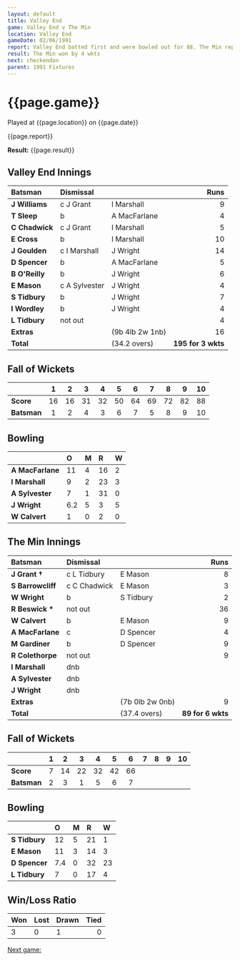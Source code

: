 ```yaml
---
layout: default
title: Valley End
game: Valley End v The Min
location: Valley End
gameDate: 02/06/1991
report: Valley End batted first and were bowled out for 88. The Min replied with 89 for 6 wkts
result: The Min won by 4 wkts
next: checkendon
parent: 1991 Fixtures
---
```


# {{page.game}}

Played at {{page.location}} on {{page.date}}

{{page.report}}

**Result:** {{page.result}}

## Valley End Innings

| Batsman | Dismissal |  | Runs |
|:---|:---|---|---:|
| **J Williams** | c J Grant | I Marshall | 9 | 
| **T Sleep** | b | A MacFarlane | 4 | 
| **C Chadwick** | c J Grant | I Marshall | 5 | 
| **E Cross** | b | I Marshall | 10 | 
| **J Goulden** | c I Marshall | J Wright | 14 | 
| **D Spencer** | b | A MacFarlane | 5 |
| **B O'Reilly** | b | J Wright | 6 | 
| **E Mason** | c A Sylvester | J Wright | 4 |
| **S Tidbury** | b | J Wright | 7 | 
| **I Wordley** | b | J Wright | 4 | 
| **L Tidbury** | not out |  | 4 |
| **Extras** | | (9b 4lb 2w 1nb) | 16 | 
| **Total** | | (34.2 overs) | **195 for 3 wkts** | 

## Fall of Wickets

| | 1 | 2 | 3 | 4 | 5 | 6 | 7 | 8 | 9 | 10 |
|---|:---:|:---:|:---:|:---:|:---:|:---:|:---:|:---:|:---:|:---:|
| **Score** | 16 | 16 | 31 | 32 | 50 | 64 | 69 | 72 | 82 | 88 |
| **Batsman** | 1 | 2 | 4 | 3 | 6 | 7 | 5 | 8 | 9 | 10 |

## Bowling

| | O | M | R | W |
|---|:---|:---|:---|:---|
| **A MacFarlane** | 11 | 4 | 16 | 2 | 
| **I Marshall** | 9 | 2 | 23 | 3 | 
| **A Sylvester** | 7 | 1 | 31 | 0 | 
| **J Wright** | 6.2 | 5 | 3 | 5 | 
| **W Calvert** | 1 | 0 | 2 | 0 |

## The Min Innings

| Batsman | Dismissal |  | Runs |
|:---|:---|---|---:|
| **J Grant &#8224;** | c L Tidbury | E Mason | 8 | 
| **S Barrowcliff** | c C Chadwick | E Mason | 3 | 
| **W Wright** | b | S Tidbury | 2 | 
| **R Beswick &#42;** | not out |  | 36 | 
| **W Calvert** | b | E Mason | 9 | 
| **A MacFarlane** | c | D Spencer | 4 | 
| **M Gardiner** | b | D Spencer | 9 | 
| **R Colethorpe** | not out |  | 9 | 
| **I Marshall** | dnb |  |  | 
| **A Sylvester** | dnb |  |  | 
| **J Wright** | dnb |  |  | 
| **Extras** | | (7b 0lb 2w 0nb) | 9 | 
| **Total** | | (37.4 overs) | **89 for 6 wkts** | 

## Fall of Wickets

| | 1 | 2 | 3 | 4 | 5 | 6 | 7 | 8 | 9 | 10 |
|---|:---:|:---:|:---:|:---:|:---:|:---:|:---:|:---:|:---:|:---:|
| **Score** | 7 | 14 | 22 | 32 | 42 | 66 |  |  |  |  | 
| **Batsman** | 2 | 3 | 1 | 5 | 6 | 7 |  |  |  |  | 

## Bowling

| | O | M | R | W |
|---|:---|:---|:---|:---|
| **S Tidbury** | 12 | 5 | 21 | 1 | 
| **E Mason** | 11 | 3 | 14 | 3 | 
| **D Spencer** | 7.4 | 0 | 32 | 23 | 
| **L Tidbury** | 7 | 0 | 17 | 4 | 

## Win/Loss Ratio

| Won | Lost | Drawn | Tied |
|:---|:---|:---|---:|
| 3 | 0 | 1 | 0 |

[Next game:]({{page.next}})